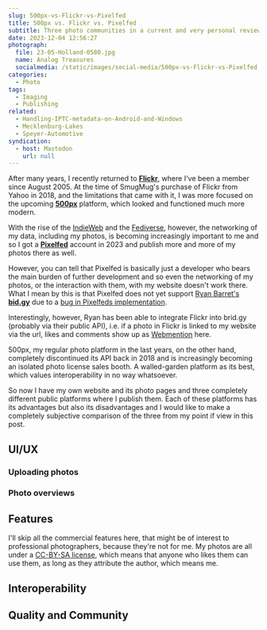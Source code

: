 ```yaml
---
slug: 500px-vs-Flickr-vs-Pixelfed
title: 500px vs. Flickr vs. Pixelfed
subtitle: Three photo communities in a current and very personal review
date: 2023-12-04 12:56:27
photograph:
  file: 23-05-Holland-0580.jpg
  name: Analog Treasures
  socialmedia: /static/images/social-media/500px-vs-Flickr-vs-Pixelfed.png
categories:
  - Photo
tags:
  - Imaging
  - Publishing
related:
  - Handling-IPTC-metadata-on-Android-and-Windows
  - Mecklenburg-Lakes
  - Speyer-Automotive
syndication:
  - host: Mastodon
    url: null
---
```


After many years, I recently returned to [**Flickr**](https://www.flickr.com/), where I've been a member since August 2005. At the time of SmugMug's purchase of Flickr from Yahoo in 2018, and the limitations that came with it, I was more focused on the upcoming [**500px**](https://500px.com/) platform, which looked and functioned much more modern.

With the rise of the [IndieWeb](https://indieweb.org/) and the [Fediverse](), however, the networking of my data, including my photos, is becoming increasingly important to me and so I got a [**Pixelfed**](https://pixelfed.org/) account in 2023 and publish more and more of my photos there as well.

However, you can tell that Pixelfed is basically just a developer who bears the main burden of further development and so even the networking of my photos, or the interaction with them, with my website doesn't work there. What I mean by this is that Pixelfed does not yet support [Ryan Barret's **bid.gy**](https://brid.gy/) due to a [bug in Pixelfeds implementation](https://github.com/snarfed/bridgy/issues/927).

Interestingly, however, Ryan has been able to integrate Flickr into brid.gy (probably via their public API), i.e. if a photo in Flickr is linked to my website via the url, likes and comments show up as [Webmention](https://indieweb.org/Webmention) here.

500px, my regular photo platform in the last years, on the other hand, completely discontinued its API back in 2018 and is increasingly becoming an isolated photo license sales booth. A walled-garden platform as its best, which values interoperability in no way whatsoever.

So now I have my own website and its photo pages and three completely different public platforms where I publish them. Each of these platforms has its advantages but also its disadvantages and I would like to make a completely subjective comparison of the three from my point if view in this post.

<!-- more -->

## UI/UX



### Uploading photos
### Photo overviews

## Features

I'll skip all the commercial features here, that might be of interest to professional photographers, because they're not for me. My photos are all under a [CC-BY-SA license](https://creativecommons.org/licenses/by-sa/4.0/), which means that anyone who likes them can use them, as long as they attribute the author, which means me.

## Interoperability

## Quality and Community
